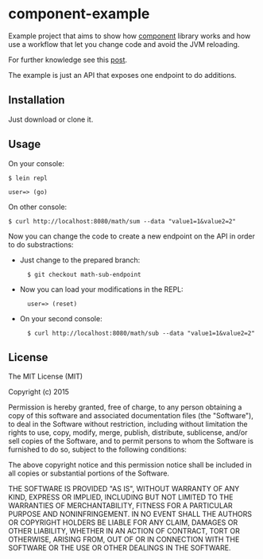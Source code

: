 # component-example

Example project that aims to show how [component](https://github.com/stuartsierra/component) library works and how use a workflow that let you change code and avoid the JVM reloading.

For further knowledge see this [post](http://thinkrelevance.com/blog/2013/06/04/clojure-workflow-reloaded).

The example is just an API that exposes one endpoint to do additions. 


## Installation

Just download or clone it.


## Usage

On your console:

    $ lein repl
    
    user=> (go)

On other console:
    
    $ curl http://localhost:8080/math/sum --data "value1=1&value2=2"
    
Now you can change the code to create a new endpoint on the API in order to do substractions:

- Just change to the prepared branch:

        $ git checkout math-sub-endpoint
    
- Now you can load your modifications in the REPL:

        user=> (reset)
    
- On your second console:
    
        $ curl http://localhost:8080/math/sub --data "value1=1&value2=2" 


## License

The MIT License (MIT)

Copyright (c) 2015

Permission is hereby granted, free of charge, to any person obtaining a copy
of this software and associated documentation files (the "Software"), to deal
in the Software without restriction, including without limitation the rights
to use, copy, modify, merge, publish, distribute, sublicense, and/or sell
copies of the Software, and to permit persons to whom the Software is
furnished to do so, subject to the following conditions:

The above copyright notice and this permission notice shall be included in
all copies or substantial portions of the Software.

THE SOFTWARE IS PROVIDED "AS IS", WITHOUT WARRANTY OF ANY KIND, EXPRESS OR
IMPLIED, INCLUDING BUT NOT LIMITED TO THE WARRANTIES OF MERCHANTABILITY,
FITNESS FOR A PARTICULAR PURPOSE AND NONINFRINGEMENT. IN NO EVENT SHALL THE
AUTHORS OR COPYRIGHT HOLDERS BE LIABLE FOR ANY CLAIM, DAMAGES OR OTHER
LIABILITY, WHETHER IN AN ACTION OF CONTRACT, TORT OR OTHERWISE, ARISING FROM,
OUT OF OR IN CONNECTION WITH THE SOFTWARE OR THE USE OR OTHER DEALINGS IN
THE SOFTWARE.
